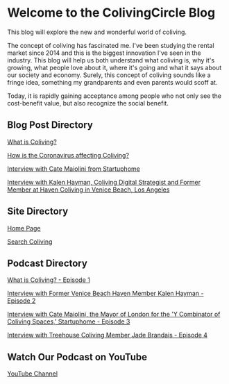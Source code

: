 <h1>Welcome to the ColivingCircle Blog</h1>

This blog will explore the new and wonderful world of coliving. 

The concept of coliving has fascinated me. I've been studying the rental market since 2014 and this is the biggest innovation I've seen in the industry. This blog will help us both understand what coliving is, why it's growing, what people love about it, where it's going and what it says about our society and economy. Surely, this concept of coliving sounds like a fringe idea, something my grandparents and even parents would scoff at. 

Today, it is rapidly gaining acceptance among people who not only see the cost-benefit value, but also recognize the social benefit. 

<h2>Blog Post Directory</h2>

[What is Coliving?](http://blog.colivingcircle.com/2020/03/06/what-is-coliving)

[How is the Coronavirus affecting Coliving?](http://blog.colivingcircle.com/2020/03/15/how-is-coronavirus-affecting-coliving)

[Interview with Cate Maiolini from Startuphome](http://blog.colivingcircle.com/2020/03/25/interview-Cate-Maiolini-startuphome-london)

[Interview with Kalen Hayman, Coliving Digital Strategist and Former Member at Haven Coliving in Venice Beach, Los Angeles](http://blog.colivingcircle.com/2020/04/01/interview-kalen-hayman-haven-coliving)

<h2>Site Directory</h2>

[Home Page](colivingcircle.com)

[Search Coliving](search.colivingcircle.com)

<h2>Podcast Directory</h2>

[What is Coliving? - Episode 1](https://open.spotify.com/episode/7bsj4buFSQ5vsIqHBUEl3h)

[Interview with Former Venice Beach Haven Member Kalen Hayman - Episode 2](https://open.spotify.com/episode/2gHY2IjbcMCUi6el9MhLJA)

[Interview with Cate Maiolini, the Mayor of London for the 'Y Combinator of Coliving Spaces,' Startuphome - Episode 3](https://open.spotify.com/episode/2OswCtg3sU46uZyqxpoFWK)

[Interview with Treehouse Coliving Member Jade Brandais - Episode 4](https://open.spotify.com/episode/2Tyt4QgZehfLuidHtIOfvx)

<h2>Watch Our Podcast on YouTube</h2>

[YouTube Channel](https://www.youtube.com/channel/UCChooqOe51JVtoZ2nl6i87A?view_as=subscriber)
